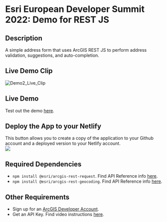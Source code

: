 # Esri European Developer Summit 2022: Demo for REST JS

## Description
A simple address form that uses ArcGIS REST JS to perform address validation, suggestions, and auto-completion.

## Live Demo Clip
![Demo2_Live_Clip](https://user-images.githubusercontent.com/112517097/203167849-264f4cf8-b21e-4c58-a667-a5d858e5f2f0.gif)

## Live Demo
Test out the demo [here](https://arcgis-restjs-address-form.netlify.app/).

## Deploy the App to your Netlify
This button allows you to create a copy of the application to your Github account and a deployed version to your Netlify account. <br/>
<a target="_blank" href="https://app.netlify.com/start/deploy?repository=https://github.com/cyatteau/Deployed_Demo2_Euro22_DevSummit"><img src="https://www.netlify.com/img/deploy/button.svg"></img></a>

## Required Dependencies <a name="dep"></a>

- `npm install @esri/arcgis-rest-request`. Find API Reference info [here](https://developers.arcgis.com/arcgis-rest-js/api-reference/arcgis-rest-request/).
- `npm install @esri/arcgis-rest-geocoding`. Find API Reference info [here](https://developers.arcgis.com/arcgis-rest-js/api-reference/arcgis-rest-geocoding/).

## Other Requirements <a name="req"></a>

- Sign up for an [ArcGIS Developer Account](https://developers.arcgis.com/sign-up/).
- Get an API Key. Find video instructions [here](https://www.youtube.com/watch?v=StVncn6DLzc.).

